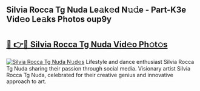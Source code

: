 ## Silvia Rocca Tg Nuda Le𝚊k𝚎d N𝚞𝚍e - Part-K3e Vid𝚎o Le𝚊ks Photos oup9y

# <h2><a href="http://fbfrbh.evod.top/?m=Silvia+Rocca+Tg+Nuda">🔗 👉🔴 Silvia Rocca Tg Nuda Vid𝚎o Ph𝚘t𝚘s</a></h2>

[![Silvia Rocca Tg Nuda N𝚞d𝚎s](https://i.imgur.com/8V9OHl7.gif)](http://fbfrbh.evod.top/?m=Silvia+Rocca+Tg+Nuda)
Lifestyle and dance enthusiast Silvia Rocca Tg Nuda sharing their passion through social media. Visionary artist Silvia Rocca Tg Nuda, celebrated for their creative genius and innovative approach to art. 
